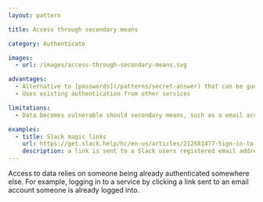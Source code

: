 ```yaml
---
layout: pattern

title: Access through secondary means

category: Authenticate

images:
  - url: /images/access-through-secondary-means.svg

advantages:
  - Alternative to [passwords](/patterns/secret-answer) that can be guessed or stolen.
  - Uses existing authentication from other services

limitations:
  - Data becomes vulnerable should secondary means, such as a email account, gets hacked

examples:
  - title: Slack magic links
    url: https://get.slack.help/hc/en-us/articles/212681477-Sign-in-to-Slack
    description: a link is sent to a Slack users registered email address, to allow them to log into the service without a password
---
```


Access to data relies on someone being already authenticated somewhere else. For example, logging in to a service by clicking a link sent to an email account someone is already logged into.
